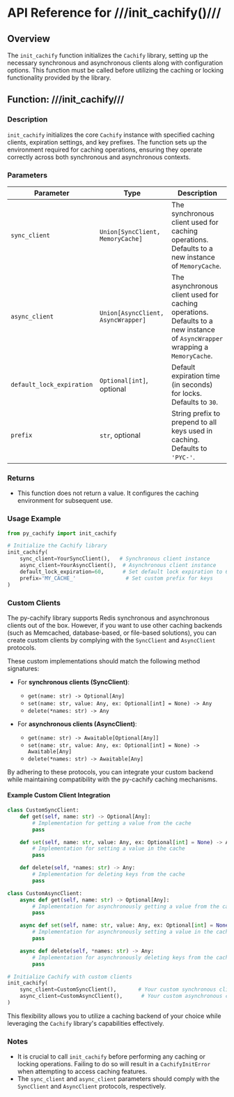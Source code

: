 # API Reference for ///init_cachify()///

## Overview

The `init_cachify` function initializes the `Cachify` library, setting up the necessary synchronous and asynchronous clients along with configuration options.
This function must be called before utilizing the caching or locking functionality provided by the library.

## Function: ///init_cachify///

### Description
`init_cachify` initializes the core `Cachify` instance with specified caching clients, expiration settings, and key prefixes.
The function sets up the environment required for caching operations, ensuring they operate correctly across both synchronous and asynchronous contexts.

### Parameters

| Parameter                            | Type                                | Description                                                                                                        |
|--------------------------------------|-------------------------------------|--------------------------------------------------------------------------------------------------------------------|
| `sync_client`                        | `Union[SyncClient, MemoryCache]`   | The synchronous client used for caching operations. Defaults to a new instance of `MemoryCache`.                   |
| `async_client`                       | `Union[AsyncClient, AsyncWrapper]` | The asynchronous client used for caching operations. Defaults to a new instance of `AsyncWrapper` wrapping a `MemoryCache`. |
| `default_lock_expiration`           | `Optional[int]`, optional           | Default expiration time (in seconds) for locks. Defaults to `30`.                                                |
| `prefix`                             | `str`, optional                     | String prefix to prepend to all keys used in caching. Defaults to `'PYC-'`.                                       |

### Returns
- This function does not return a value. It configures the caching environment for subsequent use.

### Usage Example

```python
from py_cachify import init_cachify

# Initialize the Cachify library
init_cachify(
    sync_client=YourSyncClient(),   # Synchronous client instance
    async_client=YourAsyncClient(),  # Asynchronous client instance
    default_lock_expiration=60,      # Set default lock expiration to 60 seconds
    prefix='MY_CACHE_'                # Set custom prefix for keys
)
```

### Custom Clients

The py-cachify library supports Redis synchronous and asynchronous clients out of the box.
However, if you want to use other caching backends (such as Memcached, database-based, or file-based solutions),
you can create custom clients by complying with the `SyncClient` and `AsyncClient` protocols.

These custom implementations should match the following method signatures:

- For **synchronous clients (SyncClient)**:
    - `get(name: str) -> Optional[Any]`
    - `set(name: str, value: Any, ex: Optional[int] = None) -> Any`
    - `delete(*names: str) -> Any`

- For **asynchronous clients (AsyncClient)**:
    - `get(name: str) -> Awaitable[Optional[Any]]`
    - `set(name: str, value: Any, ex: Optional[int] = None) -> Awaitable[Any]`
    - `delete(*names: str) -> Awaitable[Any]`

By adhering to these protocols, you can integrate your custom backend while maintaining compatibility with the py-cachify caching mechanisms.

#### Example Custom Client Integration

```python
class CustomSyncClient:
    def get(self, name: str) -> Optional[Any]:
        # Implementation for getting a value from the cache
        pass

    def set(self, name: str, value: Any, ex: Optional[int] = None) -> Any:
        # Implementation for setting a value in the cache
        pass

    def delete(self, *names: str) -> Any:
        # Implementation for deleting keys from the cache
        pass

class CustomAsyncClient:
    async def get(self, name: str) -> Optional[Any]:
        # Implementation for asynchronously getting a value from the cache
        pass

    async def set(self, name: str, value: Any, ex: Optional[int] = None) -> Any:
        # Implementation for asynchronously setting a value in the cache
        pass

    async def delete(self, *names: str) -> Any:
        # Implementation for asynchronously deleting keys from the cache
        pass

# Initialize Cachify with custom clients
init_cachify(
    sync_client=CustomSyncClient(),       # Your custom synchronous client
    async_client=CustomAsyncClient(),      # Your custom asynchronous client
)
```

This flexibility allows you to utilize a caching backend of your choice while leveraging the `Cachify` library's capabilities effectively.

### Notes
- It is crucial to call `init_cachify` before performing any caching or locking operations.
Failing to do so will result in a `CachifyInitError` when attempting to access caching features.
- The `sync_client` and `async_client` parameters should comply with the `SyncClient` and `AsyncClient` protocols, respectively.
